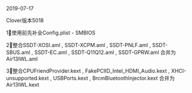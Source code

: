 2019-07-17

Clover版本5018

1⃣️使用前先补全Config.plist - SMBIOS

2⃣️整合SSDT-XOSI.aml , SSDT-XCPM.aml , SSDT-PNLF.aml , SSDT-SBUS.aml , SSDT-EC.aml , SSDT-Q11Q12.aml , SSDT-GPRW.aml 合并为Air13IWL.aml

3⃣️整合CPUFriendProvider.kext , FakePCIID_Intel_HDMI_Audio.kext , XHCI-unsupported.kext , USBPorts.kext , BrcmBluetoothInjector.kext 合并为Air13IWL.kext



